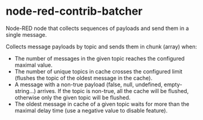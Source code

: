 # node-red-contrib-batcher
Node-RED node that collects sequences of payloads and send them in a single message.


Collects message payloads by topic and sends them in chunk (array) when:

* The number of messages in the given topic reaches the configured maximal value.
* The number of unique topics in cache crosses the configured limit (flushes the topic of the oldest message in the cache).
* A message with a non-true payload (false, null, undefined, empty-string...) arrives. If the topic is non-true, all the cache will be flushed, otherwise only the given topic will be flushed.
* The oldest message in cache of a given topic waits for more than the maximal delay time (use a negative value to disable feature).
